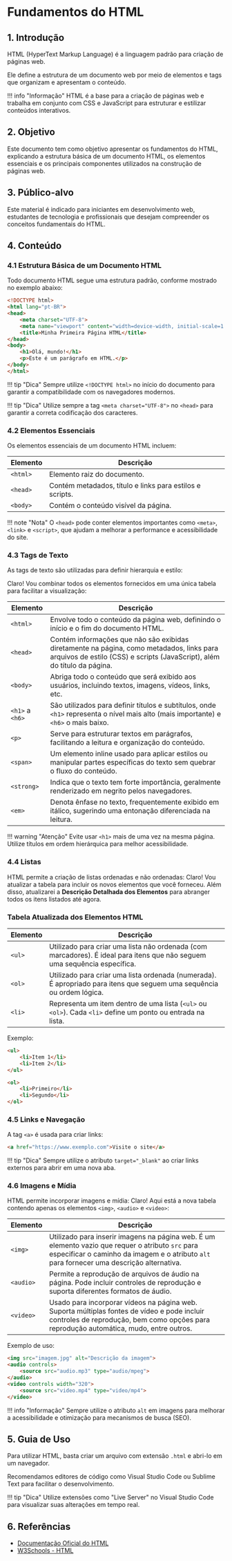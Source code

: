 # Fundamentos do HTML

## 1. Introdução

HTML (HyperText Markup Language) é a linguagem padrão para criação de páginas web. 

Ele define a estrutura de um documento web por meio de elementos e tags que organizam e apresentam o conteúdo.

!!! info "Informação"
    HTML é a base para a criação de páginas web e trabalha em conjunto com CSS e JavaScript para estruturar e estilizar conteúdos interativos.

## 2. Objetivo

Este documento tem como objetivo apresentar os fundamentos do HTML, explicando a estrutura básica de um documento HTML, os elementos essenciais e os principais componentes utilizados na construção de páginas web.

## 3. Público-alvo

Este material é indicado para iniciantes em desenvolvimento web, estudantes de tecnologia e profissionais que desejam compreender os conceitos fundamentais do HTML.

## 4. Conteúdo

### 4.1 Estrutura Básica de um Documento HTML

Todo documento HTML segue uma estrutura padrão, conforme mostrado no exemplo abaixo:

```html
<!DOCTYPE html>
<html lang="pt-BR">
<head>
    <meta charset="UTF-8">
    <meta name="viewport" content="width=device-width, initial-scale=1.0">
    <title>Minha Primeira Página HTML</title>
</head>
<body>
    <h1>Olá, mundo!</h1>
    <p>Este é um parágrafo em HTML.</p>
</body>
</html>
```

!!! tip "Dica"
    Sempre utilize `<!DOCTYPE html>` no início do documento para garantir a compatibilidade com os navegadores modernos.
    
!!! tip "Dica"
    Utilize sempre a tag `<meta charset="UTF-8">` no `<head>` para garantir a correta codificação dos caracteres.
### 4.2 Elementos Essenciais

Os elementos essenciais de um documento HTML incluem:

| **Elemento** | **Descrição**                                            |
| ------------ | -------------------------------------------------------- |
| `<html>`     | Elemento raiz do documento.                              |
| `<head>`     | Contém metadados, título e links para estilos e scripts. |
| `<body>`     | Contém o conteúdo visível da página.                     |

!!! note "Nota"
    O `<head>` pode conter elementos importantes como `<meta>`, `<link>` e `<script>`, que ajudam a melhorar a performance e acessibilidade do site.

### 4.3 Tags de Texto

As tags de texto são utilizadas para definir hierarquia e estilo:

Claro! Vou combinar todos os elementos fornecidos em uma única tabela para facilitar a visualização:

| **Elemento**    | **Descrição**                                                                                                                                                        |
| --------------- | -------------------------------------------------------------------------------------------------------------------------------------------------------------------- |
| `<html>`        | Envolve todo o conteúdo da página web, definindo o início e o fim do documento HTML.                                                                                 |
| `<head>`        | Contém informações que não são exibidas diretamente na página, como metadados, links para arquivos de estilo (CSS) e scripts (JavaScript), além do título da página. |
| `<body>`        | Abriga todo o conteúdo que será exibido aos usuários, incluindo textos, imagens, vídeos, links, etc.                                                                 |
| `<h1>` a `<h6>` | São utilizados para definir títulos e subtítulos, onde `<h1>` representa o nível mais alto (mais importante) e `<h6>` o mais baixo.                                  |
| `<p>`           | Serve para estruturar textos em parágrafos, facilitando a leitura e organização do conteúdo.                                                                         |
| `<span>`        | Um elemento inline usado para aplicar estilos ou manipular partes específicas do texto sem quebrar o fluxo do conteúdo.                                              |
| `<strong>`      | Indica que o texto tem forte importância, geralmente renderizado em negrito pelos navegadores.                                                                       |
| `<em>`          | Denota ênfase no texto, frequentemente exibido em itálico, sugerindo uma entonação diferenciada na leitura.                                                          |

!!! warning "Atenção"
    Evite usar `<h1>` mais de uma vez na mesma página. Utilize títulos em ordem hierárquica para melhor acessibilidade.

### 4.4 Listas

HTML permite a criação de listas ordenadas e não ordenadas:
Claro! Vou atualizar a tabela para incluir os novos elementos que você forneceu. Além disso, atualizarei a **Descrição Detalhada dos Elementos** para abranger todos os itens listados até agora.

### Tabela Atualizada dos Elementos HTML

| **Elemento** | **Descrição**                                                                                                             |
| ------------ | ------------------------------------------------------------------------------------------------------------------------- |
| `<ul>`       | Utilizado para criar uma lista não ordenada (com marcadores). É ideal para itens que não seguem uma sequência específica. |
| `<ol>`       | Utilizado para criar uma lista ordenada (numerada). É apropriado para itens que seguem uma sequência ou ordem lógica.     |
| `<li>`       | Representa um item dentro de uma lista (`<ul>` ou `<ol>`). Cada `<li>` define um ponto ou entrada na lista.               |

Exemplo:
```html
<ul>
    <li>Item 1</li>
    <li>Item 2</li>
</ul>

<ol>
    <li>Primeiro</li>
    <li>Segundo</li>
</ol>
```

### 4.5 Links e Navegação

A tag `<a>` é usada para criar links:
```html
<a href="https://www.exemplo.com">Visite o site</a>
```

!!! tip "Dica"
    Sempre utilize o atributo `target="_blank"` ao criar links externos para abrir em uma nova aba.

### 4.6 Imagens e Mídia

HTML permite incorporar imagens e mídia:
Claro! Aqui está a nova tabela contendo apenas os elementos `<img>`, `<audio>` e `<video>`:

| **Elemento** | **Descrição**                                                                                                                                                                                  |
| ------------ | ---------------------------------------------------------------------------------------------------------------------------------------------------------------------------------------------- |
| `<img>`      | Utilizado para inserir imagens na página web. É um elemento vazio que requer o atributo `src` para especificar o caminho da imagem e o atributo `alt` para fornecer uma descrição alternativa. |
| `<audio>`    | Permite a reprodução de arquivos de áudio na página. Pode incluir controles de reprodução e suporta diferentes formatos de áudio.                                                              |
| `<video>`    | Usado para incorporar vídeos na página web. Suporta múltiplas fontes de vídeo e pode incluir controles de reprodução, bem como opções para reprodução automática, mudo, entre outros.          |

Exemplo de uso:
```html
<img src="imagem.jpg" alt="Descrição da imagem">
<audio controls>
    <source src="audio.mp3" type="audio/mpeg">
</audio>
<video controls width="320">
    <source src="video.mp4" type="video/mp4">
</video>
```

!!! info "Informação"
    Sempre utilize o atributo `alt` em imagens para melhorar a acessibilidade e otimização para mecanismos de busca (SEO).

## 5. Guia de Uso

Para utilizar HTML, basta criar um arquivo com extensão `.html` e abri-lo em um navegador. 

Recomendamos editores de código como Visual Studio Code ou Sublime Text para facilitar o desenvolvimento.

!!! tip "Dica"
    Utilize extensões como "Live Server" no Visual Studio Code para visualizar suas alterações em tempo real.

## 6. Referências
- [Documentação Oficial do HTML](https://developer.mozilla.org/pt-BR/docs/Web/HTML)
- [W3Schools - HTML](https://www.w3schools.com/html/)



